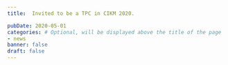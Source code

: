 ```yaml
---
title:  Invited to be a TPC in CIKM 2020.

pubDate: 2020-05-01
categories: # Optional, will be displayed above the title of the page
- news
banner: false
draft: false
---
```


